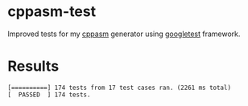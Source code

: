 # cppasm-test
Improved tests for my [cppasm](https://github.com/aelfimow/cppasm)
generator using [googletest](https://github.com/google/googletest) framework.

# Results
```
[==========] 174 tests from 17 test cases ran. (2261 ms total)
[  PASSED  ] 174 tests.
```
